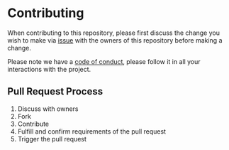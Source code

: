 # Contributing

When contributing to this repository, please first discuss the change you wish to make via 
[issue](https://github.com/LUCIT-Systems-and-Development/unicorn-binance-local-depth-cache/issues/new/choose) 
with the owners of this repository before making a change. 

Please note we have a 
[code of conduct](https://github.com/LUCIT-Systems-and-Development/unicorn-binance-local-depth-cache/blob/master/CODE_OF_CONDUCT.md), 
please follow it in all your interactions with the project.

## Pull Request Process

1. Discuss with owners
2. Fork
3. Contribute
4. Fulfill and confirm requirements of the pull request
5. Trigger the pull request
